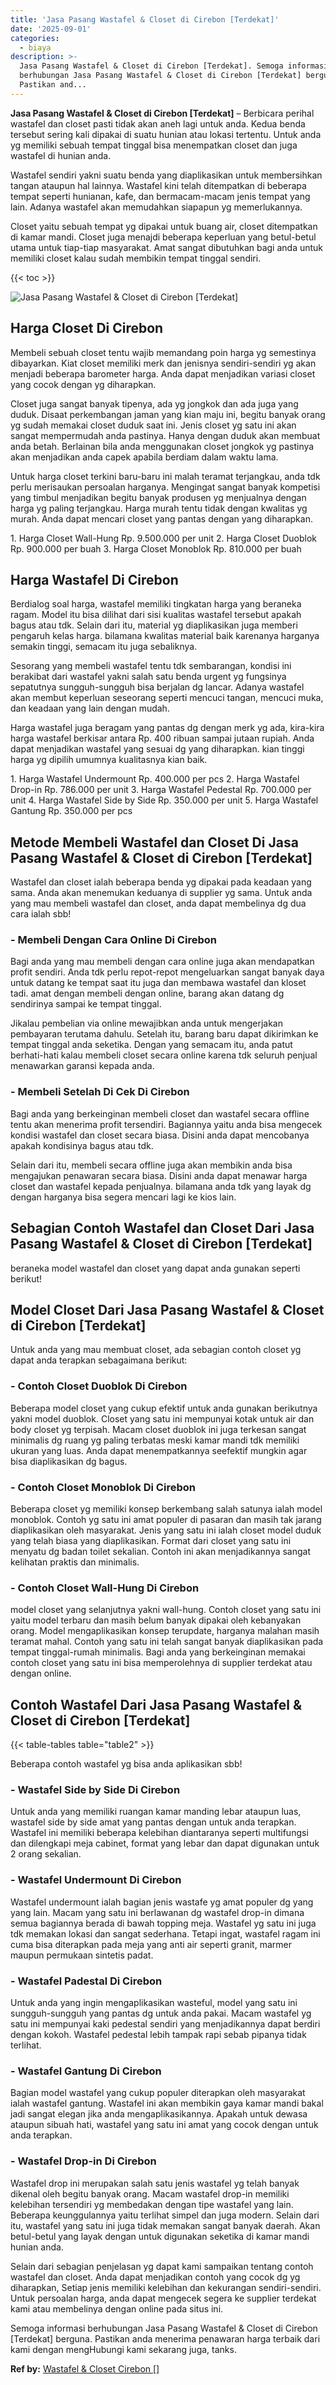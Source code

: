 ```yaml
---
title: 'Jasa Pasang Wastafel & Closet di Cirebon [Terdekat]'
date: '2025-09-01'
categories:
  - biaya
description: >-
  Jasa Pasang Wastafel & Closet di Cirebon [Terdekat]. Semoga informasi
  berhubungan Jasa Pasang Wastafel & Closet di Cirebon [Terdekat] berguna.
  Pastikan and...
---
```


**Jasa Pasang Wastafel & Closet di Cirebon \[Terdekat\]** – Berbicara perihal wastafel dan closet pasti tidak akan aneh lagi untuk anda. Kedua benda tersebut sering kali dipakai di suatu hunian atau lokasi tertentu. Untuk anda yg memiliki sebuah tempat tinggal bisa menempatkan closet dan juga wastafel di hunian anda.

Wastafel sendiri yakni suatu benda yang diaplikasikan untuk membersihkan tangan ataupun hal lainnya. Wastafel kini telah ditempatkan di beberapa tempat seperti hunianan, kafe, dan bermacam-macam jenis tempat yang lain. Adanya wastafel akan memudahkan siapapun yg memerlukannya.

Closet yaitu sebuah tempat yg dipakai untuk buang air, closet ditempatkan di kamar mandi. Closet juga menajdi beberapa keperluan yang betul-betul utama untuk tiap-tiap masyarakat. Amat sangat dibutuhkan bagi anda untuk memiliki closet kalau sudah membikin tempat tinggal sendiri.

{{< toc >}}

![Jasa Pasang Wastafel & Closet di Cirebon [Terdekat]](/images/wastafel-closet-murah46.png)

## Harga Closet Di Cirebon

Membeli sebuah closet tentu wajib memandang poin harga yg semestinya dibayarkan. Kiat closet memiliki merk dan jenisnya sendiri-sendiri yg akan menjadi beberapa barometer harga. Anda dapat menjadikan variasi closet yang cocok dengan yg diharapkan.

Closet juga sangat banyak tipenya, ada yg jongkok dan ada juga yang duduk. Disaat perkembangan jaman yang kian maju ini, begitu banyak orang yg sudah memakai closet duduk saat ini. Jenis closet yg satu ini akan sangat mempermudah anda pastinya. Hanya dengan duduk akan membuat anda betah. Berlainan bila anda menggunakan closet jongkok yg pastinya akan menjadikan anda capek apabila berdiam dalam waktu lama.

Untuk harga closet terkini baru-baru ini malah teramat terjangkau, anda tdk perlu merisaukan persoalan harganya. Mengingat sangat banyak kompetisi yang timbul menjadikan begitu banyak produsen yg menjualnya dengan harga yg paling terjangkau. Harga murah tentu tidak dengan kwalitas yg murah. Anda dapat mencari closet yang pantas dengan yang diharapkan.

1\. Harga Closet Wall-Hung Rp. 9.500.000 per unit 2. Harga Closet Duoblok Rp. 900.000 per buah 3. Harga Closet Monoblok Rp. 810.000 per buah

## Harga Wastafel Di Cirebon

Berdialog soal harga, wastafel memiliki tingkatan harga yang beraneka ragam. Model itu bisa dilihat dari sisi kualitas wastafel tersebut apakah bagus atau tdk. Selain dari itu, material yg diaplikasikan juga memberi pengaruh kelas harga. bilamana kwalitas material baik karenanya harganya semakin tinggi, semacam itu juga sebaliknya.

Sesorang yang membeli wastafel tentu tdk sembarangan, kondisi ini berakibat dari wastafel yakni salah satu benda urgent yg fungsinya sepatutnya sungguh-sungguh bisa berjalan dg lancar. Adanya wastafel akan membut keperluan seseorang seperti mencuci tangan, mencuci muka, dan keadaan yang lain dengan mudah.

Harga wastafel juga beragam yang pantas dg dengan merk yg ada, kira-kira harga wastafel berkisar antara Rp. 400 ribuan sampai jutaan rupiah. Anda dapat menjadikan wastafel yang sesuai dg yang diharapkan. kian tinggi harga yg dipilih umumnya kualitasnya kian baik.

1\. Harga Wastafel Undermount Rp. 400.000 per pcs 2. Harga Wastafel Drop-in Rp. 786.000 per unit 3. Harga Wastafel Pedestal Rp. 700.000 per unit 4. Harga Wastafel Side by Side Rp. 350.000 per unit 5. Harga Wastafel Gantung Rp. 350.000 per pcs

## Metode Membeli Wastafel dan Closet Di Jasa Pasang Wastafel & Closet di Cirebon \[Terdekat\]

Wastafel dan closet ialah beberapa benda yg dipakai pada keadaan yang sama. Anda akan menemukan keduanya di supplier yg sama. Untuk anda yang mau membeli wastafel dan closet, anda dapat membelinya dg dua cara ialah sbb!

### \- Membeli Dengan Cara Online Di Cirebon

Bagi anda yang mau membeli dengan cara online juga akan mendapatkan profit sendiri. Anda tdk perlu repot-repot mengeluarkan sangat banyak daya untuk datang ke tempat saat itu juga dan membawa wastafel dan kloset tadi. amat dengan membeli dengan online, barang akan datang dg sendirinya sampai ke tempat tinggal.

Jikalau pembelian via online mewajibkan anda untuk mengerjakan pembayaran terutama dahulu. Setelah itu, barang baru dapat dikirimkan ke tempat tinggal anda seketika. Dengan yang semacam itu, anda patut berhati-hati kalau membeli closet secara online karena tdk seluruh penjual menawarkan garansi kepada anda.

### \- Membeli Setelah Di Cek Di Cirebon

Bagi anda yang berkeinginan membeli closet dan wastafel secara offline tentu akan menerima profit tersendiri. Bagiannya yaitu anda bisa mengecek kondisi wastafel dan closet secara biasa. Disini anda dapat mencobanya apakah kondisinya bagus atau tdk.

Selain dari itu, membeli secara offline juga akan membikin anda bisa mengajukan penawaran secara biasa. Disini anda dapat menawar harga closet dan wastafel kepada penjualnya. bilamana anda tdk yang layak dg dengan harganya bisa segera mencari lagi ke kios lain.

## Sebagian Contoh Wastafel dan Closet Dari Jasa Pasang Wastafel & Closet di Cirebon \[Terdekat\]

beraneka model wastafel dan closet yang dapat anda gunakan seperti berikut!

## Model Closet Dari Jasa Pasang Wastafel & Closet di Cirebon \[Terdekat\]

Untuk anda yang mau membuat closet, ada sebagian contoh closet yg dapat anda terapkan sebagaimana berikut:

### \- Contoh Closet Duoblok Di Cirebon

Beberapa model closet yang cukup efektif untuk anda gunakan berikutnya yakni model duoblok. Closet yang satu ini mempunyai kotak untuk air dan body closet yg terpisah. Macam closet duoblok ini juga terkesan sangat minimalis dg ruang yg paling terbatas meski kamar mandi tdk memiliki ukuran yang luas. Anda dapat menempatkannya seefektif mungkin agar bisa diaplikasikan dg bagus.

### \- Contoh Closet Monoblok Di Cirebon

Beberapa closet yg memiliki konsep berkembang salah satunya ialah model monoblok. Contoh yg satu ini amat populer di pasaran dan masih tak jarang diaplikasikan oleh masyarakat. Jenis yang satu ini ialah closet model duduk yang telah biasa yang diaplikasikan. Format dari closet yang satu ini menyatu dg badan toilet sekalian. Contoh ini akan menjadikannya sangat kelihatan praktis dan minimalis.

### \- Contoh Closet Wall-Hung Di Cirebon

model closet yang selanjutnya yakni wall-hung. Contoh closet yang satu ini yaitu model terbaru dan masih belum banyak dipakai oleh kebanyakan orang. Model mengaplikasikan konsep terupdate, harganya malahan masih teramat mahal. Contoh yang satu ini telah sangat banyak diaplikasikan pada tempat tinggal-rumah minimalis. Bagi anda yang berkeinginan memakai contoh closet yang satu ini bisa memperolehnya di supplier terdekat atau dengan online.

## Contoh Wastafel Dari Jasa Pasang Wastafel & Closet di Cirebon \[Terdekat\]

{{< table-tables table="table2" >}}

Beberapa contoh wastafel yg bisa anda aplikasikan sbb!

### \- Wastafel Side by Side Di Cirebon

Untuk anda yang memiliki ruangan kamar manding lebar ataupun luas, wastafel side by side amat yang pantas dengan untuk anda terapkan. Wastafel ini memiliki beberapa kelebihan diantaranya seperti multifungsi dan dilengkapi meja cabinet, format yang lebar dan dapat digunakan untuk 2 orang sekalian.

### \- Wastafel Undermount Di Cirebon

Wastafel undermount ialah bagian jenis wastafe yg amat populer dg yang yang lain. Macam yang satu ini berlawanan dg wastafel drop-in dimana semua bagiannya berada di bawah topping meja. Wastafel yg satu ini juga tdk memakan lokasi dan sangat sederhana. Tetapi ingat, wastafel ragam ini cuma bisa diterapkan pada meja yang anti air seperti granit, marmer maupun permukaan sintetis padat.

### \- Wastafel Padestal Di Cirebon

Untuk anda yang ingin mengaplikasikan wasteful, model yang satu ini sungguh-sungguh yang pantas dg untuk anda pakai. Macam wastafel yg satu ini mempunyai kaki pedestal sendiri yang menjadikannya dapat berdiri dengan kokoh. Wastafel pedestal lebih tampak rapi sebab pipanya tidak terlihat.

### \- Wastafel Gantung Di Cirebon

Bagian model wastafel yang cukup populer diterapkan oleh masyarakat ialah wastafel gantung. Wastafel ini akan membikin gaya kamar mandi bakal jadi sangat elegan jika anda mengaplikasikannya. Apakah untuk dewasa ataupun sibuah hati, wastafel yang satu ini amat yang cocok dengan untuk anda terapkan.

### \- Wastafel Drop-in Di Cirebon

Wastafel drop ini merupakan salah satu jenis wastafel yg telah banyak dikenal oleh begitu banyak orang. Macam wastafel drop-in memiliki kelebihan tersendiri yg membedakan dengan tipe wastafel yang lain. Beberapa keunggulannya yaitu terlihat simpel dan juga modern. Selain dari itu, wastafel yang satu ini juga tidak memakan sangat banyak daerah. Akan betul-betul yang layak dengan untuk digunakan seketika di kamar mandi hunian anda.

Selain dari sebagian penjelasan yg dapat kami sampaikan tentang contoh wastafel dan closet. Anda dapat menjadikan contoh yang cocok dg yg diharapkan, Setiap jenis memiliki kelebihan dan kekurangan sendiri-sendiri. Untuk persoalan harga, anda dapat mengecek segera ke supplier terdekat kami atau membelinya dengan online pada situs ini.

Semoga informasi berhubungan Jasa Pasang Wastafel & Closet di Cirebon \[Terdekat\] berguna. Pastikan anda menerima penawaran harga terbaik dari kami dengan mengHubungi kami sekarang juga, tanks.

**Ref by:** [Wastafel & Closet Cirebon []](https://id.wikipedia.org/wiki/Wastafel)
